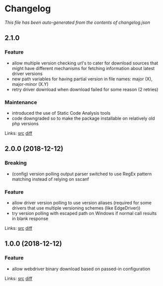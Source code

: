 # Changelog

_This file has been auto-generated from the contents of changelog.json_

## 2.1.0

### Feature

* allow multiple version checking url's to cater for download sources that might have different mechanisms for fetching information about latest driver versions
* new path variables for having partial version in file names: major (X), major-minor (X.Y)
* retry driver download when download failed for some reason (2 retries)

### Maintenance

* introduced the use of Static Code Analysis tools
* code downgraded so to make the package installable on relatively old php versions

Links: [src](https://github.com/vaimo/webdriver-binary-downloader/tree/2.1.0) [diff](https://github.com/vaimo/webdriver-binary-downloader/compare/2.0.0...2.1.0)

## 2.0.0 (2018-12-12)

### Breaking

* (config) version polling output parser switched to use RegEx pattern matching instead of relying on sscanf

### Feature

* allow driver version polling to use version aliases (required for some drivers that use multiple versioning schemes (like EdgeDriver))
* try version polling with escaped path on Windows if normal call results in blank response

Links: [src](https://github.com/vaimo/webdriver-binary-downloader/tree/2.0.0) [diff](https://github.com/vaimo/webdriver-binary-downloader/compare/1.0.0...2.0.0)

## 1.0.0 (2018-12-12)

### Feature

* allow webdriver binary download based on passed-in configuration

Links: [src](https://github.com/vaimo/webdriver-binary-downloader/tree/1.0.0) [diff](https://github.com/vaimo/webdriver-binary-downloader/compare/7d40067f71ec830a9589bf63b6117753c1e77746...1.0.0)